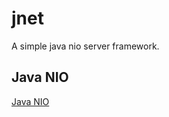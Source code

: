 jnet
=======

A simple java nio server framework.

## Java NIO

[Java NIO](http://ifeve.com/java-nio-all/)
